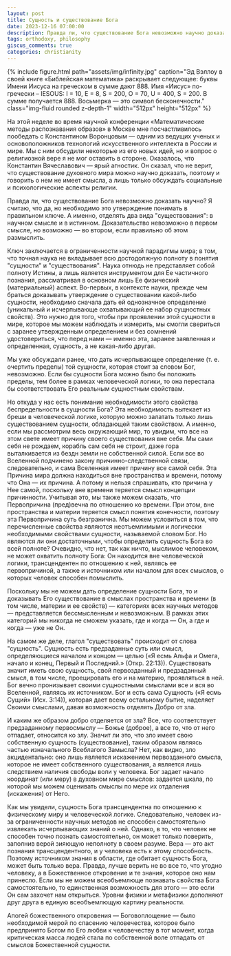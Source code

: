 ```yaml
---
layout: post
title: Сущность и существование Бога
date: 2023-12-16 07:00:00
description: Правда ли, что существование Бога невозможно научно доказать?
tags: orthodoxy, philosophy
giscus_comments: true
categories: christianity
---
```


{% include figure.html path="assets/img/infinity.jpg" caption="Эд Вэллоу в своей книге «Библейская математика» раскрывает следующее: буквы Имени Иисуса на греческом в сумме дают 888. Имя «Иисус» по-гречески – IESOUS: I = 10, E = 8, S = 200, O = 70, U = 400, S = 200. В сумме получается 888. Восьмерка &mdash; это символ бесконечности." class="img-fluid rounded z-depth-1" width="512px" height="512px" %}

На этой неделе во время научной конференции «Математические методы распознавания образов» в Москве мне посчастливилось пообедать с Константином Воронцовым — одним из ведущих ученых и основоположников технологий искусственного интеллекта в России и мире. Мы с ним обсудили некоторые из его новых идей, но и вопрос о религиозной вере я не мог оставить в стороне.
Оказалось, что Константин Вячеславович — ярый агностик. Он сказал, что не верит, что существование духовного мира можно научно доказать, поэтому и говорить о нем не имеет смысла, а лишь только обсуждать социальные и психологические аспекты религии.

Правда ли, что существование Бога невозможно доказать научно? Я считаю, что да, но необходимо это утверждение понимать в правильном ключе. А именно, отделять два вида "существования": в научном смысле и в истинном. Доказательство невозможно в первом смысле, но возможно — во втором, если правильно об этом размыслить.

Ключ заключается в ограниченности научной парадигмы мира; в том, что точная наука не вкладывает всю достодолжную полноту в понятия "сущности" и "существования". Наука отнюдь не представляет собой полноту Истины, а лишь является инструментом для Ее частичного познания, рассматривая в основном лишь Ее физический (материальный) аспект.
Во-первых, в контексте науки, прежде чем браться доказывать утверждение о существовании какой-либо сущности, необходимо сначала дать ей однозначное определение (уникальный и исчерпывающе охватывающий ее набор сущностных свойств). Это нужно для того, чтобы при проявлении этой сущности в мире, которое мы можем наблюдать и измерить, мы смогли свериться с заранее утвержденным определением и без сомнений удостовериться, что перед нами — именно эта, заранее заявленная и определенная, сущность, а не какая-либо другая.

Мы уже обсуждали ранее, что дать исчерпывающее определение (т. е. очертить пределы) той сущности, которая стоит за словом Бог, невозможно. Если бы сущности Бога можно было бы положить пределы, тем более в рамках человеческой логики, то она перестала бы соответствовать Его реальным сущностным свойствам.

Но откуда у нас есть понимание необходимости этого свойства беспредельности в сущности Бога? Эта необходимость вытекает из бреши в человеческой логике, которую можно залатать только лишь существованием сущности, обладающей таким свойством. А именно, если мы рассмотрим весь окружающий мир, то увидим, что все на этом свете имеет причину своего существования вне себя. Мы сами себя не рождаем, корабль сам себя не строит, даже гора выталкивается из бездн земли не собственной силой. Если все во Вселенной подчинено закону причинно-следственной связи, следовательно, и сама Вселенная имеет причину все самой себя. Эта Причина мира должна находиться вне пространства и времени, потому что Она — их причина. А потому и нельзя спрашивать, кто причина у Нее самой, поскольку вне времени теряется смысл концепции причинности. Учитывая это, мы также можем сказать, что Первопричина (пред)вечна по отношению ко времени. При этом, вне пространства и материи теряется смысл понятия конечности, поэтому эта Первопричина суть безгранична. Мы можем условиться в том, что перечисленные свойства являются неотъемлимыми и логически необходимыми свойствами сущности, называемой словом Бог. Но являются ли они достаточными, чтобы определить сущность Бога во всей полноте? Очевидно, что нет, так как ничто, мыслимое человеком, не может охватить полноту Бога: Он находится вне человеческой логики, трансцендентен по отношению к ней, являясь ее первопричиной, а также и источником или началом для всех смыслов, о которых человек способен помыслить.

Поскольку мы не можем дать определение сущности Бога, то и доказывать Его существование в смыслах пространства и времени (в том числе, материи и ее свойств) — категориях всех научных методов — представляется бессмысленным и невозможным. В рамках этих категорий мы никогда не сможем указать, где и когда — Он, а где и когда — уже не Он.

На самом же деле, глагол "существовать" происходит от слова "сущность". Сущность есть предзаданные суть или смысл, определяющиеся началом и концом — целью («Я есмь Альфа и Омега, начало и конец, Первый и Последний.» (Откр. 22:13)). Существовать значит иметь свою сущность, свой первозданный и предзаданный смысл, в том числе, проецировать его и на материю, проявляться в ней. Бог вечно пронизывает своими сущностными смыслами все и вся во Вселенной, являясь их источником.
Бог и есть сама Сущность («Я есмь Сущий» (Исх. 3:14)), которая дает всему остальному бытие, наделяет Своими смыслами, давая возможность отделять Добро от зла.

И каким же образом добро отделяется от зла? Все, что соответствует предзаданному первосмыслу — Божье (доброе), а все то, что от него отпадает, относится ко злу. Значит ли это, что зло имеет свою собственную сущность (существование), таким образом являясь частью изначального Всеблагого Замысла? Нет, как видно, зло акцидентально: оно лишь является искажением первозданного смысла, которое не имеет собственного существования, а является лишь следствием наличия свободы воли у человека.
Бог задает начало координат (или меру) в духовном мире смыслов: задается шкала, по которой мы можем оценивать смыслы по мере их отдаления (искажения) от Него.

Как мы увидели, сущность Бога трансцендентна по отношению к физическому миру и человеческой логике. Следовательно, человек из-за ограниченности научных методов не способен самостоятельно извлекать исчерпывающих знаний о ней. Однако, в то, что человек не способен точно познать самостоятельно, он может только поверить, заполнив верой зияющую неполноту в своем разуме. Вера — это акт познания трансцендентного, и у человека есть к этому способность. Поэтому источником знания в области, где обитает сущность Бога, может быть только вера. Правда, лучше верить не во все то, что угодно человеку, а в Божественное откровение и те знания, которое оно нам принесло. Если мы не можем всеобъемлюще познавать свойства Бога самостоятельно, то единственная возможность для этого — это если Он сам захочет нам открыться.
Уровни физики и метафизики дополняют друг друга в единую всеобъемлющую картину реальности.

Апогей божественного откровения — Боговоплощение — было необходимой мерой по спасению человечества, которое было предпринято Богом по Его любви к человечеству в тот момент, когда критическая масса людей стала по собственной воле отпадать от смыслов Божественной сущности.